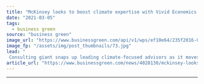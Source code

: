 ```yaml
---
title: "McKinsey looks to boost climate expertise with Vivid Economics and Planetrics acquisitions"
date: "2021-03-05"
tags: 
  - business green
source: "business green"
image_url: "https://www.businessgreen.com/api/v1/wps/ef10e64/235f2016-02f1-407f-b049-2c609d5d6024/5/iw-climate-change-renewable-017-185x114.jpg"
image_fp: "/assets/img/post_thumbnails/73.jpg"
lead: "
 Consulting giant snaps up leading climate-focused advisors as it moves to beef up its climate risk and net zero transition expertise ..."
article_url: "https://www.businessgreen.com/news/4028130/mckinsey-looks-boost-climate-expertise-vivid-economics-planetrics-acquisitions"
---
```


---
